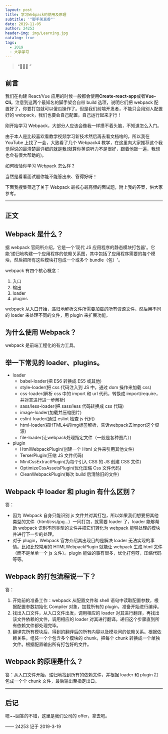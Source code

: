 ```yaml
---
layout: post
title: 学习Webpack的使用及原理
subtitle: '"脚手架真香"'
date: 2019-11-05
author: 24253
header-img: img/Learning.jpg
catalog: true
tags:
  - 2019
  - 大学学习
---
```


> “🙉🙉🙉 ”

## 前言

我们在构建 React/Vue 应用的时候一般都会使用**Create-react-app**或者**Vue-Cli**。注意到这两个最知名的脚手架会自带 build 选项，说明它们把 webpack 配置好了，你要打包就可以傻瓜操作了。但是我们前端开发者，不能只会用别人配置好的 webpack，我们也要会自己配置，自己运行起来才行！

刚开始学习 Webpack，大部分人应该会像我一样摸不着头脑，不知道怎么入门。

由于本人是比较喜欢看教学视频学习新技术然后再去看文档啥的，所以我在 YouTube 上找了一会，大致看了几个 Webpack4 教学，在这里向大家推荐这个我觉得说的最清楚最详细的[就是我](https://www.youtube.com/watch?v=MpGLUVbqoYQ&t=249s)(就算你英语听力不是很好，跟着他敲一遍，我想也会有很大帮助的)。

如何检验你学习 Webpack 怎么样？

当然是看看面试题你能不能答出来、答得好呀！

下面我搜集筛选了关于 Webpack 最核心最高频的面试题，附上我的答案，供大家参考。

---

## 正文

## Webpack 是什么？

据 webpack 官网所介绍，它是一个'现代 JS 应用程序的静态模块打包器'。它能'递归地构建一个应用程序的依赖关系图，其中包括了应用程序需要的每个模块，然后把所有这些模块打包成一个或多个 bundle（包）'。

webpack 有四个核心概念：

1. 入口
2. 输出
3. loader
4. plugins

webpack 从入口开始，递归地解析文件所需要加载的所有资源文件，然后用不同的 loader 来处理不同的文件，用 plugin 来扩展功能。

## 为什么使用 Webpack？

webpack 是前端工程化的有力工具。

## 举一下常见的 loader、plugins。

- loader
  - babel-loader(把 ES6 转换成 ES5 或其他)
  - style-loader(把 css 代码注入到 JS 中，通过 dom 操作来加载 css)
  - css-loader(解析 css 中的 import 和 url 代码，转换成 import/require，并对其进行进一步解析)
  - sass/less-loader(把 sass/less 代码转换成 css 代码)
  - image-loader(加载并压缩图片)
  - eslint-loader(通过 eslint 检查 js 代码)
  - html-loader(把HTML中的img标签解析，告诉webpack去import这个资源)
  - file-loader(让webpack处理指定文件（一般是各种图片）)
- plugin
  - HtmlWebpackPlugin(创建一个 Html 文件来引用其他文件)
  - TerserPlugin(压缩 JS 文件代码)
  - MiniCssExtractPlugin(为每个引入 CSS 的 JS 创建 CSS 文件)
  - OptimizeCssAssetsPlugin(优化压缩 Css 文件代码)
  - CleanWebpackPlugin(每次 build 后清除旧的文件)

## Webpack 中 loader 和 plugin 有什么区别？

答：

- 因为 Webpack 自身只能识别 js 文件并对其打包，所以如果我们想要把其他类型的文件（html/css/jpg...）一同打包，就需要 loader 了，loader 能够帮助 webpack 识别不同类型的文件并把它们转化为 webpack 能够处理的模块并进行下一步的处理。
- 对于 plugin，Webpack 官方介绍其出现目的是解决 loader 无法实现的事情。比如比较常用的 HTMLWebpackPlugin 就能让 webpack 生成 html 文件（而不是单单一个 js 文件）。plugin 能做的事有很多，优化打包呀，压缩代码等等。

## Webpack 的打包流程说一下？

答：

1. 开始前的准备工作：webpack 从配置文件和 shell 语句中读取配置参数，根据配置参数初始化 Compiler 对象，加载所有的 plugin，准备开始进行编译。
2. 找出入口文件，从入口文件出发，调用相应的 loader 对其进行翻译，再找出该文件依赖的文件，调用相应的 loader 对其进行翻译。递归这个步骤直到所有依赖文件都处理完毕。
3. 翻译完所有模块后，得到的翻译后的所有内容以及模块间的依赖关系。根据依赖关系，组装一个个包含多个模块的 chunk，把每个 chunk 转换成一个单独文件。根据配置输出所有打包好的文件。

## Webpack 的原理是什么？

答：从入口文件开始，递归地找到所有的依赖文件，并根据 loader 和 plugin 打包成一个个 chunk 文件，最后输出至指定出口。

---

## 后记

嗯~~回答的不错，这里是我们公司的 offer，拿去吧。

—— 24253 记于 2019-3-19
